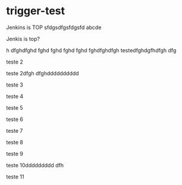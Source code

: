 # trigger-test

Jenkins is TOP
sfdgsdfgsfdgsfd
abcde

Jenkis is top?

h dfghdfghd fghd fghd fghd fghd fghdfghdfgh 
testedfghdgfhdfgh dfg


teste 2

teste 2dfgh dfghdddddddddd


teste 3

teste 4


teste 5



teste 6


teste 7


teste 8


teste 9

teste 10ddddddddd dfh

teste 11
